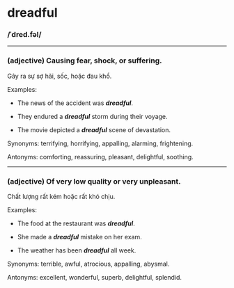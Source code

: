 # dreadful

### /ˈdred.fəl/

---

### (adjective) Causing fear, shock, or suffering.

Gây ra sự sợ hãi, sốc, hoặc đau khổ.

Examples:

- The news of the accident was **_dreadful_**.

- They endured a **_dreadful_** storm during their voyage.

- The movie depicted a **_dreadful_** scene of devastation.

Synonyms: terrifying, horrifying, appalling, alarming, frightening.

Antonyms: comforting, reassuring, pleasant, delightful, soothing.

---

### (adjective) Of very low quality or very unpleasant.

Chất lượng rất kém hoặc rất khó chịu.

Examples:

- The food at the restaurant was **_dreadful_**.

- She made a **_dreadful_** mistake on her exam.

- The weather has been **_dreadful_** all week.

Synonyms: terrible, awful, atrocious, appalling, abysmal.

Antonyms: excellent, wonderful, superb, delightful, splendid.